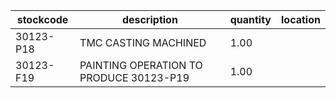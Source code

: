 |stockcode|description|quantity|location|
|---------|-----------|--------|--------|
|30123-P18|TMC CASTING MACHINED|1.00||
|30123-F19|PAINTING OPERATION TO PRODUCE 30123-P19|1.00||
